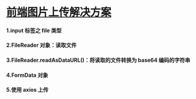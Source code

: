 # [前端图片上传解决方案](https://segmentfault.com/a/1190000017781605)

#### 1.input 标签之 file 类型

#### 2.FileReader 对象：读取文件

#### 3.FileReader.readAsDataURL()：将读取的文件转换为 base64 编码的字符串

#### 4.FormData 对象

#### 5.使用 axios 上传

